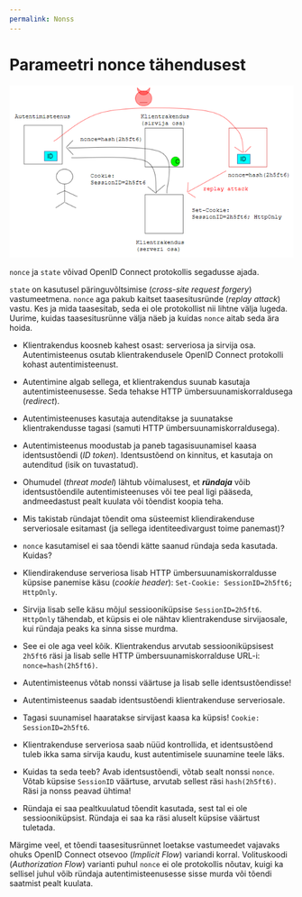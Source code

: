 ```yaml
---
permalink: Nonss
---
```


# Parameetri nonce tähendusest

![](img/Nonce.PNG)

`nonce` ja `state` võivad OpenID Connect protokollis segadusse ajada.

`state` on kasutusel päringuvõltsimise (_cross-site request forgery_) vastumeetmena. `nonce` aga pakub kaitset taasesitusründe (_replay attack_) vastu. Kes ja mida taasesitab, seda ei ole protokollist nii lihtne välja lugeda. Uurime, kuidas taasesitusrünne välja näeb ja kuidas `nonce` aitab seda ära hoida.

- Klientrakendus koosneb kahest osast: serveriosa ja sirvija osa.  Autentimisteenus osutab klientrakendusele OpenID Connect protokolli kohast autentimisteenust.

- Autentimine algab sellega, et klientrakendus suunab kasutaja autentimisteenusesse. Seda tehakse HTTP ümbersuunamiskorraldusega (_redirect_).

- Autentimisteenuses kasutaja autenditakse ja suunatakse klientrakendusse tagasi (samuti HTTP ümbersuunamiskorraldusega).

- Autentimisteenus moodustab ja paneb tagasisuunamisel kaasa identsustõendi (_ID token_). Identsustõend on kinnitus, et kasutaja on autenditud (isik on tuvastatud).

- Ohumudel (_threat model_) lähtub võimalusest, et ***ründaja*** võib identsustõendile autentimisteenuses või tee peal ligi pääseda, andmeedastust pealt kuulata või tõendist koopia teha.

- Mis takistab ründajat tõendit oma süsteemist kliendirakenduse serveriosale esitamast (ja sellega identiteedivargust toime panemast)?

- `nonce` kasutamisel ei saa tõendi kätte saanud ründaja seda kasutada. Kuidas?
- Kliendirakenduse serveriosa lisab HTTP ümbersuunamiskorraldusse küpsise panemise käsu (_cookie header_): `Set-Cookie: SessionID=2h5ft6; HttpOnly`.

- Sirvija lisab selle käsu mõjul sessiooniküpsise `SessionID=2h5ft6`. `HttpOnly` tähendab, et küpsis ei ole nähtav klientrakenduse sirvijaosale, kui ründaja peaks ka sinna sisse murdma.

- See ei ole aga veel kõik. Klientrakendus arvutab sessiooniküpsisest `2h5ft6` räsi ja lisab selle HTTP ümbersuunamiskorralduse URL-i: `nonce=hash(2h5ft6)`.

- Autentimisteenus võtab nonssi väärtuse ja lisab selle identsustõendisse!

- Autentimisteenus saadab identsustõendi klientrakenduse serveriosale.

- Tagasi suunamisel haaratakse sirvijast kaasa ka küpsis! `Cookie: SessionID=2h5ft6`.

- Klientrakenduse serveriosa saab nüüd kontrollida, et identsustõend tuleb ikka sama sirvija kaudu, kust autentimisele suunamine teele läks.

- Kuidas ta seda teeb? Avab identsustõendi, võtab sealt nonssi `nonce`. Võtab küpsise `SessionID` väärtuse, arvutab sellest räsi `hash(2h5ft6)`. Räsi ja nonss peavad ühtima!

- Ründaja ei saa pealtkuulatud tõendit kasutada, sest tal ei ole sessiooniküpsist. Ründaja ei saa ka räsi aluselt küpsise väärtust tuletada.

Märgime veel, et tõendi taasesitusrünnet loetakse vastumeedet vajavaks ohuks OpenID Connect otsevoo (_Implicit Flow_) variandi korral. Volituskoodi (_Authorization Flow_) varianti puhul `nonce` ei ole protokollis nõutav, kuigi ka sellisel juhul võib ründaja autentimisteenusesse sisse murda või tõendi saatmist pealt kuulata. 
